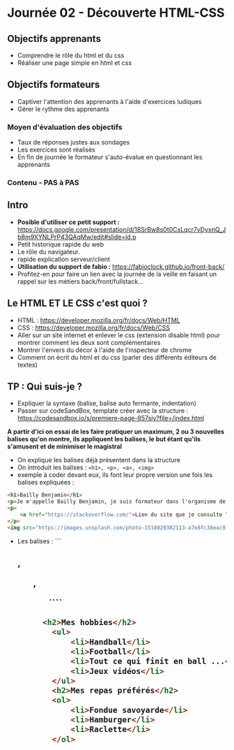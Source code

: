 # Journée 02 - Découverte HTML-CSS

## Objectifs apprenants
- Comprendre le rôle du html et du css
- Réaliser une page simple en html et css

## Objectifs formateurs
- Captiver l'attention des apprenants à l'aide d'exercices ludiques
- Gérer le rythme des apprenants

### Moyen d'évaluation des objectifs
- Taux de réponses justes aux sondages
- Les exercices sont réalisés
- En fin de journée le formateur s'auto-évalue en questionnant les apprenants

### Contenu - PAS à PAS


## Intro

- **Posible d'utiliser ce petit support :** https://docs.google.com/presentation/d/18SrBw8s0t0CsLqcr7vDyxnQ_Jb8m9XYNLPrP43QAqMw/edit#slide=id.p
- Petit historique rapide du web
- Le rôle du navigateur.
- rapide explication serveur/client
- **Utilisation du support de fabio :**  https://fabioclock.github.io/front-back/
- Profitez-en pour faire un lien avec la journée de la veille en faisant un rappel sur les métiers back/front/fullstack...

## Le HTML ET LE CSS c'est quoi ?

- HTML : https://developer.mozilla.org/fr/docs/Web/HTML
- CSS : https://developer.mozilla.org/fr/docs/Web/CSS
- Aller sur un site internet et enlever le css (extension disable html) pour montrer comment les deux sont complémentaires
- Montrer l'envers du décor à l'aide de l'inspecteur de chrome
- Comment on écrit du html et du css (parler des différents éditeurs de textes)

## TP : Qui suis-je ?

- Expliquer la syntaxe (balise, balise auto fermante, indentation)
- Passer sur codeSandBox, template créer avec la structure : https://codesandbox.io/s/premiere-page-857siy?file=/index.html

**A partir d'ici on essai de les faire pratiquer un maximum, 2 ou 3 nouvelles balises qu'on montre, ils appliquent les balises, le but étant qu'ils s'amusent et de minimiser le magistral**

- On explique les balises déjà présentent dans la structure
- On introduit les balises : ``` <h1>, <p>, <a>, <img> ```
- exemple à coder devant eux, ils font leur propre version une fois les balises expliquées :

```html
<h1>Bailly Benjamin</h1>
<p>Je m'appelle Bailly Benjamin, je suis formateur dans l'organisme de formation O'clock, j'ai 28 ans, je suis marié et j'ai 2 enfants</p>
<p>
    <a href="https://stackoverflow.com/">Lien du site que je consulte le plus tout les jours</a>
</p>
<img src="https://images.unsplash.com/photo-1518020382113-a7e8fc38eac9?ixlib=rb-1.2.1&ixid=MnwxMjA3fDB8MHxwaG90by1wYWdlfHx8fGVufDB8fHx8&auto=format&fit=crop&w=717&q=80" alt="photo de moi">
```   
- Les balises : ``` <h2>, <ol>, <ul> ````

```html 
  <h2>Mes hobbies</h2>
    <ul>
        <li>Handball</li>
        <li>Football</li>
        <li>Tout ce qui finit en ball ...</li>
        <li>Jeux vidéos</li>
    </ul>
    <h2>Mes repas préférés</h2>
    <ol>
        <li>Fondue savoyarde</li>
        <li>Hamburger</li>
        <li>Raclette</li>
    </ol>
```